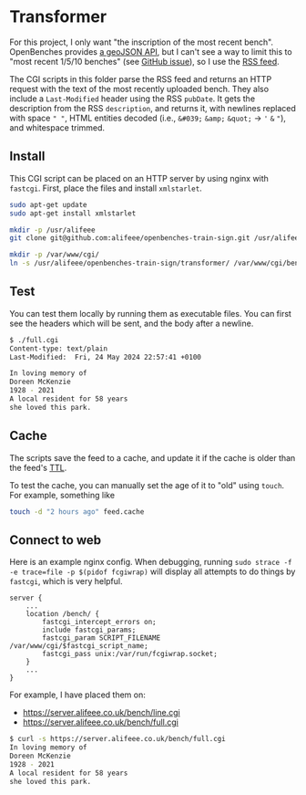 # Transformer

For this project, I only want "the inscription of the most recent bench". OpenBenches provides [a geoJSON API][OpenBenches API], but I can't see a way to limit this to "most recent 1/5/10 benches" (see [GitHub issue](https://github.com/openbenches/openbenches.org/issues/364)), so I use the [RSS feed][OpenBenches RSS Feed].

[OpenBenches RSS Feed]: https://openbenches.org/feed

The CGI scripts in this folder parse the RSS feed and returns an HTTP request with the text of the most recently uploaded bench. They also include a `Last-Modified` header using the RSS `pubDate`. It gets the description from the RSS `description`, and returns it, with newlines replaced with space `" "`, HTML entities decoded (i.e., `&#039;` `&amp;` `&quot;` → `'` `&` `"`), and whitespace trimmed.

## Install

This CGI script can be placed on an HTTP server by using nginx with `fastcgi`. First, place the files and install `xmlstarlet`.

```bash
sudo apt-get update
sudo apt-get install xmlstarlet

mkdir -p /usr/alifeee
git clone git@github.com:alifeee/openbenches-train-sign.git /usr/alifeee/openbenches-train-sign

mkdir -p /var/www/cgi/
ln -s /usr/alifeee/openbenches-train-sign/transformer/ /var/www/cgi/bench
```

## Test

You can test them locally by running them as executable files. You can first see the headers which will be sent, and the body after a newline.

```bash
$ ./full.cgi
Content-type: text/plain
Last-Modified:  Fri, 24 May 2024 22:57:41 +0100

In loving memory of
Doreen McKenzie
1928 - 2021
A local resident for 58 years
she loved this park.
```

## Cache

The scripts save the feed to a cache, and update it if the cache is older than the feed's [TTL](https://www.rssboard.org/rss-specification).

To test the cache, you can manually set the age of it to "old" using `touch`. For example, something like

```bash
touch -d "2 hours ago" feed.cache
```

## Connect to web

Here is an example nginx config. When debugging, running `sudo strace -f -e trace=file -p $(pidof fcgiwrap)` will display all attempts to do things by `fastcgi`, which is very helpful.

```nginx
server {
    ...
    location /bench/ {
        fastcgi_intercept_errors on;
        include fastcgi_params;
        fastcgi_param SCRIPT_FILENAME /var/www/cgi/$fastcgi_script_name;
        fastcgi_pass unix:/var/run/fcgiwrap.socket;
    }
    ...
}
```

For example, I have placed them on:

- <https://server.alifeee.co.uk/bench/line.cgi>
- <https://server.alifeee.co.uk/bench/full.cgi>

```bash
$ curl -s https://server.alifeee.co.uk/bench/full.cgi
In loving memory of
Doreen McKenzie
1928 - 2021
A local resident for 58 years
she loved this park.
```

[OpenBenches API]: https://github.com/openbenches/openbenches.org?tab=readme-ov-file#open-data-api
